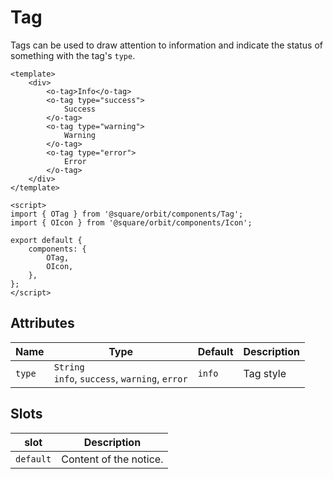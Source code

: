 # Tag

Tags can be used to draw attention to information and indicate the status of something with the tag's `type`.

```vue
<template>
	<div>
		<o-tag>Info</o-tag>
		<o-tag type="success">
			Success
		</o-tag>
		<o-tag type="warning">
			Warning
		</o-tag>
		<o-tag type="error">
			Error
		</o-tag>
	</div>
</template>

<script>
import { OTag } from '@square/orbit/components/Tag';
import { OIcon } from '@square/orbit/components/Icon';

export default {
	components: {
		OTag,
		OIcon,
	},
};
</script>
```

## Attributes
| Name | Type    | Default | Description            |
| --------- |----------------------- |-------- |--------------------------------------
| `type`      | `String` <br/> `info`, `success`, `warning`, `error` | `info` | Tag style |

## Slots
| slot    | Description         |
| ------- |-------------------- |
| `default`   | Content of the notice. |
